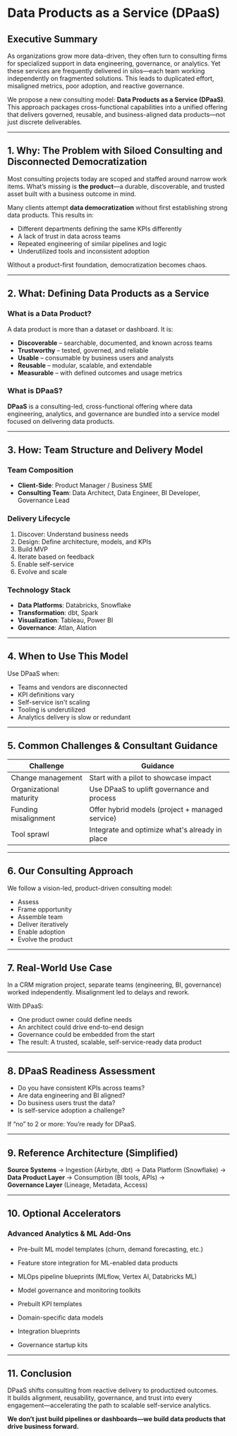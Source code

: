 
# Data Products as a Service (DPaaS)

## Executive Summary
As organizations grow more data-driven, they often turn to consulting firms for specialized support in data engineering, governance, or analytics. Yet these services are frequently delivered in silos—each team working independently on fragmented solutions. This leads to duplicated effort, misaligned metrics, poor adoption, and reactive governance.

We propose a new consulting model: **Data Products as a Service (DPaaS)**. This approach packages cross-functional capabilities into a unified offering that delivers governed, reusable, and business-aligned data products—not just discrete deliverables.

---

## 1. Why: The Problem with Siloed Consulting and Disconnected Democratization

Most consulting projects today are scoped and staffed around narrow work items. What’s missing is **the product**—a durable, discoverable, and trusted asset built with a business outcome in mind.

Many clients attempt **data democratization** without first establishing strong data products. This results in:

- Different departments defining the same KPIs differently  
- A lack of trust in data across teams  
- Repeated engineering of similar pipelines and logic  
- Underutilized tools and inconsistent adoption

Without a product-first foundation, democratization becomes chaos.

---

## 2. What: Defining Data Products as a Service

### What is a Data Product?
A data product is more than a dataset or dashboard. It is:

- **Discoverable** – searchable, documented, and known across teams  
- **Trustworthy** – tested, governed, and reliable  
- **Usable** – consumable by business users and analysts  
- **Reusable** – modular, scalable, and extendable  
- **Measurable** – with defined outcomes and usage metrics

### What is DPaaS?
**DPaaS** is a consulting-led, cross-functional offering where data engineering, analytics, and governance are bundled into a service model focused on delivering data products.

---

## 3. How: Team Structure and Delivery Model

### Team Composition
- **Client-Side**: Product Manager / Business SME  
- **Consulting Team**: Data Architect, Data Engineer, BI Developer, Governance Lead

### Delivery Lifecycle
1. Discover: Understand business needs  
2. Design: Define architecture, models, and KPIs  
3. Build MVP  
4. Iterate based on feedback  
5. Enable self-service  
6. Evolve and scale

### Technology Stack
- **Data Platforms**: Databricks, Snowflake  
- **Transformation**: dbt, Spark  
- **Visualization**: Tableau, Power BI  
- **Governance**: Atlan, Alation

---

## 4. When to Use This Model
Use DPaaS when:
- Teams and vendors are disconnected  
- KPI definitions vary  
- Self-service isn't scaling  
- Tooling is underutilized  
- Analytics delivery is slow or redundant

---

## 5. Common Challenges & Consultant Guidance

| Challenge | Guidance |
|----------|----------|
| Change management | Start with a pilot to showcase impact |
| Organizational maturity | Use DPaaS to uplift governance and process |
| Funding misalignment | Offer hybrid models (project + managed service) |
| Tool sprawl | Integrate and optimize what's already in place |

---

## 6. Our Consulting Approach

We follow a vision-led, product-driven consulting model:

- Assess  
- Frame opportunity  
- Assemble team  
- Deliver iteratively  
- Enable adoption  
- Evolve the product

---

## 7. Real-World Use Case

In a CRM migration project, separate teams (engineering, BI, governance) worked independently. Misalignment led to delays and rework.

With DPaaS:
- One product owner could define needs  
- An architect could drive end-to-end design  
- Governance could be embedded from the start  
- The result: A trusted, scalable, self-service-ready data product

---

## 8. DPaaS Readiness Assessment

- Do you have consistent KPIs across teams?  
- Are data engineering and BI aligned?  
- Do business users trust the data?  
- Is self-service adoption a challenge?

If “no” to 2 or more: You’re ready for DPaaS.

---

## 9. Reference Architecture (Simplified)

**Source Systems** → Ingestion (Airbyte, dbt) → Data Platform (Snowflake) →  
**Data Product Layer** → Consumption (BI tools, APIs) →  
**Governance Layer** (Lineage, Metadata, Access)

---

## 10. Optional Accelerators

### Advanced Analytics & ML Add-Ons
- Pre-built ML model templates (churn, demand forecasting, etc.)
- Feature store integration for ML-enabled data products
- MLOps pipeline blueprints (MLflow, Vertex AI, Databricks ML)
- Model governance and monitoring toolkits


- Prebuilt KPI templates  
- Domain-specific data models  
- Integration blueprints  
- Governance startup kits

---

## 11. Conclusion

DPaaS shifts consulting from reactive delivery to productized outcomes.  
It builds alignment, reusability, governance, and trust into every engagement—accelerating the path to scalable self-service analytics.

**We don’t just build pipelines or dashboards—we build data products that drive business forward.**

